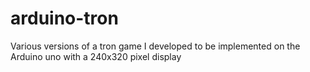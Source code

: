 # arduino-tron
Various versions of a tron game I developed to be implemented on the Arduino uno with a 240x320 pixel display
